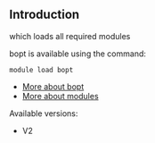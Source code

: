 ## Introduction
which loads all required modules 

bopt is available using the command:

```
module load bopt
```

* [More about bopt]()
* [More about modules](Local:/systems/lisa/software/modules)

Available versions:

* V2